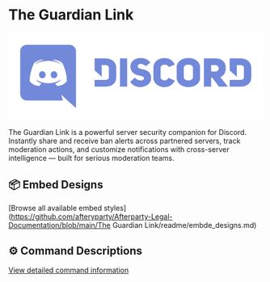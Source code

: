 # The Guardian Link

![Discord](images/discord.png)

The Guardian Link is a powerful server security companion for Discord. Instantly share and receive ban alerts across partnered servers, track moderation actions, and customize notifications with cross-server intelligence — built for serious moderation teams.



## 📦 Embed Designs
[Browse all available embed styles](https://github.com/afteryparty/Afterparty-Legal-Documentation/blob/main/The Guardian Link/readme/embde_designs.md)

## ⚙️ Command Descriptions
[View detailed command information](readme/commands.md)
